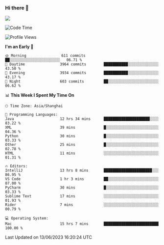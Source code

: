 ### Hi there 👋

<!--
**JJAYCHEN1e/jjaychen1e** is a ✨ _special_ ✨ repository because its `README.md` (this file) appears on your GitHub profile.

Here are some ideas to get you started:

- 🔭 I’m currently working on ...
- 🌱 I’m currently learning ...
- 👯 I’m looking to collaborate on ...
- 🤔 I’m looking for help with ...
- 💬 Ask me about ...
- 📫 How to reach me: ...
- 😄 Pronouns: ...
- ⚡ Fun fact: ...
-->

[![](https://github-readme-stats.vercel.app/api?username=jjaychen1e&show_icons=true)](https://github.com/jjaychen1e/github-readme-stats?count_private=true)

<!--START_SECTION:waka-->
![Code Time](http://img.shields.io/badge/Code%20Time-745%20hrs%2040%20mins-blue)

![Profile Views](http://img.shields.io/badge/Profile%20Views-0-blue)

**I'm an Early 🐤** 

```text
🌞 Morning                611 commits         ██░░░░░░░░░░░░░░░░░░░░░░░   06.71 % 
🌆 Daytime                3964 commits        ███████████░░░░░░░░░░░░░░   43.50 % 
🌃 Evening                3934 commits        ███████████░░░░░░░░░░░░░░   43.17 % 
🌙 Night                  603 commits         ██░░░░░░░░░░░░░░░░░░░░░░░   06.62 % 
```


📊 **This Week I Spent My Time On** 

```text
🕑︎ Time Zone: Asia/Shanghai

💬 Programming Languages: 
Java                     12 hrs 34 mins      █████████████████████░░░░   83.22 % 
XML                      39 mins             █░░░░░░░░░░░░░░░░░░░░░░░░   04.36 % 
Python                   30 mins             █░░░░░░░░░░░░░░░░░░░░░░░░   03.33 % 
Other                    25 mins             █░░░░░░░░░░░░░░░░░░░░░░░░   02.78 % 
HTML                     11 mins             ░░░░░░░░░░░░░░░░░░░░░░░░░   01.31 % 

🔥 Editors: 
IntelliJ                 13 hrs 8 mins       ██████████████████████░░░   86.95 % 
VS Code                  1 hr 3 mins         ██░░░░░░░░░░░░░░░░░░░░░░░   07.00 % 
PyCharm                  30 mins             █░░░░░░░░░░░░░░░░░░░░░░░░   03.33 % 
Sublime Text             17 mins             ░░░░░░░░░░░░░░░░░░░░░░░░░   01.93 % 
Rider                    7 mins              ░░░░░░░░░░░░░░░░░░░░░░░░░   00.79 % 

💻 Operating System: 
Mac                      15 hrs 7 mins       █████████████████████████   100.00 % 
```


 Last Updated on 13/06/2023 16:20:24 UTC
<!--END_SECTION:waka-->
